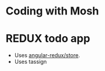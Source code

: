# Coding with Mosh

# REDUX todo app

- Uses [angular-redux/store](https://github.com/angular-redux/store).
- Uses tassign
